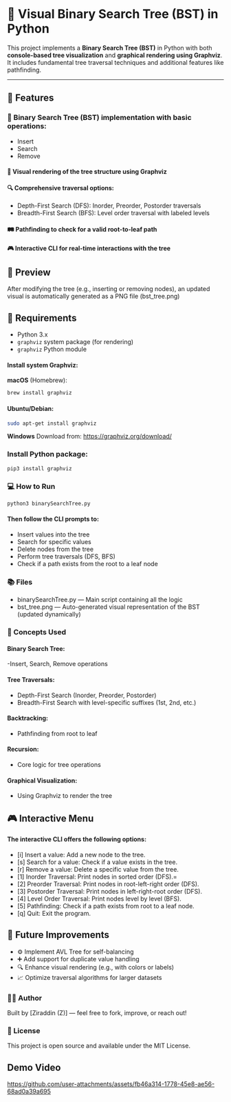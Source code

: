# 🌳 Visual Binary Search Tree (BST) in Python

This project implements a **Binary Search Tree (BST)** in Python with both **console-based tree visualization**
and **graphical rendering using Graphviz**. It includes fundamental tree traversal techniques and additional features like pathfinding.

---

## 🚀 Features
### 🧠 Binary Search Tree (BST) implementation with basic operations:
- Insert
- Search
- Remove
#### 🎨 Visual rendering of the tree structure using Graphviz
#### 🔍 Comprehensive traversal options:
- Depth-First Search (DFS): Inorder, Preorder, Postorder traversals
- Breadth-First Search (BFS): Level order traversal with labeled levels
#### 🛤 Pathfinding to check for a valid root-to-leaf path
#### 🎮 Interactive CLI for real-time interactions with the tree

## 📸 Preview
After modifying the tree (e.g., inserting or removing nodes), an updated visual is automatically generated as a PNG file (bst_tree.png)

## 🧩 Requirements
- Python 3.x
- `graphviz` system package (for rendering)
- `graphviz` Python module

#### Install system Graphviz:
**macOS** (Homebrew):
```bash
brew install graphviz
```
#### Ubuntu/Debian:
```bash
sudo apt-get install graphviz
```
**Windows**
Download from: https://graphviz.org/download/

### Install Python package:
```bash
pip3 install graphviz
```
### 💻 How to Run
```bash
python3 binarySearchTree.py
```

#### Then follow the CLI prompts to:
- Insert values into the tree
- Search for specific values
- Delete nodes from the tree
- Perform tree traversals (DFS, BFS)
- Check if a path exists from the root to a leaf node

### 📚 Files
- binarySearchTree.py — Main script containing all the logic
- bst_tree.png — Auto-generated visual representation of the BST (updated dynamically)

### 🧠 Concepts Used
#### Binary Search Tree:
-Insert, Search, Remove operations
#### Tree Traversals:
- Depth-First Search (Inorder, Preorder, Postorder)
- Breadth-First Search with level-specific suffixes (1st, 2nd, etc.)
#### Backtracking:
- Pathfinding from root to leaf
#### Recursion:
- Core logic for tree operations
#### Graphical Visualization:
- Using Graphviz to render the tree

## 🎮 Interactive Menu
#### The interactive CLI offers the following options:
- [i] Insert a value: Add a new node to the tree.
- [s] Search for a value: Check if a value exists in the tree.
- [r] Remove a value: Delete a specific value from the tree.
- [1] Inorder Traversal: Print nodes in sorted order (DFS).=
- [2] Preorder Traversal: Print nodes in root-left-right order (DFS).
- [3] Postorder Traversal: Print nodes in left-right-root order (DFS).
- [4] Level Order Traversal: Print nodes level by level (BFS).
- [5] Pathfinding: Check if a path exists from root to a leaf node.
- [q] Quit: Exit the program.

## 🙌 Future Improvements
- ⚙️ Implement AVL Tree for self-balancing
- ➕ Add support for duplicate value handling
- 🔍 Enhance visual rendering (e.g., with colors or labels)
- 📈 Optimize traversal algorithms for larger datasets

### 👨‍💻 Author

Built by [Ziraddin (Z)] — feel free to fork, improve, or reach out!

### 📝 License

This project is open source and available under the MIT License.


## Demo Video

https://github.com/user-attachments/assets/fb46a314-1778-45e8-ae56-68ad0a39a695




